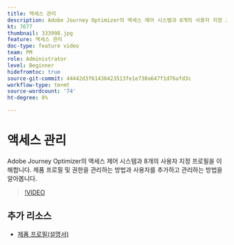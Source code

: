 ```yaml
---
title: 액세스 관리
description: Adobe Journey Optimizer의 액세스 제어 시스템과 8개의 사용자 지정 프로필을 이해합니다. 제품 프로필 및 권한을 관리하는 방법과 사용자를 추가하고 관리하는 방법을 알아봅니다.
kt: 7677
thumbnail: 333998.jpg
feature: 액세스 관리
doc-type: feature video
team: PM
role: Administrator
level: Beginner
hidefromtoc: true
source-git-commit: 44442d3f61436423513fe1e730a647f1d76afd3c
workflow-type: tm+mt
source-wordcount: '74'
ht-degree: 8%

---
```



# 액세스 관리

Adobe Journey Optimizer의 액세스 제어 시스템과 8개의 사용자 지정 프로필을 이해합니다. 제품 프로필 및 권한을 관리하는 방법과 사용자를 추가하고 관리하는 방법을 알아봅니다.

>[!VIDEO](https://video.tv.adobe.com/v/333998?quality=12)

## 추가 리소스

* [제품 프로필(설명서)](https://experienceleague.adobe.com/docs/journey-optimizer/using/administration/ootb-product-profiles.html)
